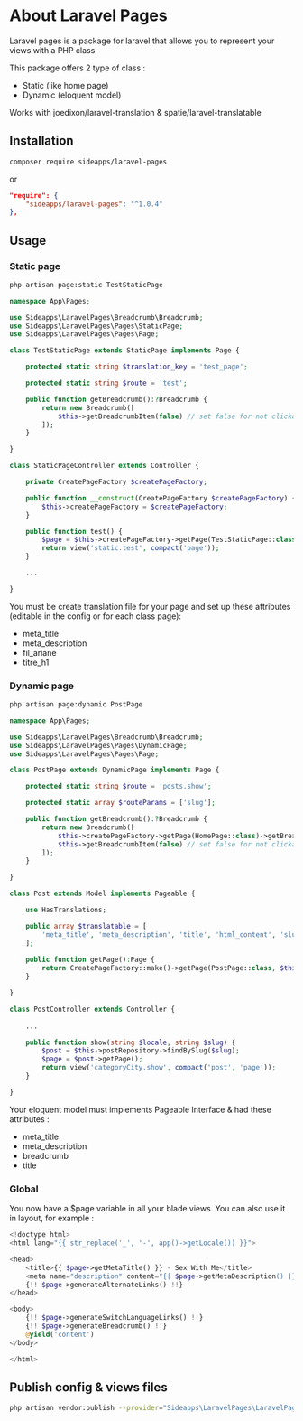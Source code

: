 # About Laravel Pages

Laravel pages is a package for laravel that allows you to represent your views with a PHP class

This package offers 2 type of class :

- Static (like home page)
- Dynamic (eloquent model)

Works with joedixon/laravel-translation & spatie/laravel-translatable

## Installation

``` bash
composer require sideapps/laravel-pages
```

or

``` json
"require": {
    "sideapps/laravel-pages": "^1.0.4"
},
```

## Usage

### Static page

``` bash
php artisan page:static TestStaticPage
```

``` php
namespace App\Pages;

use Sideapps\LaravelPages\Breadcrumb\Breadcrumb;
use Sideapps\LaravelPages\Pages\StaticPage;
use Sideapps\LaravelPages\Pages\Page;

class TestStaticPage extends StaticPage implements Page {

    protected static string $translation_key = 'test_page';

    protected static string $route = 'test';

    public function getBreadcrumb():?Breadcrumb {
        return new Breadcrumb([
            $this->getBreadcrumbItem(false) // set false for not clickable anchor
        ]);
    }

}
```

``` php
class StaticPageController extends Controller {

    private CreatePageFactory $createPageFactory;

    public function __construct(CreatePageFactory $createPageFactory) {
        $this->createPageFactory = $createPageFactory;
    }

    public function test() {
        $page = $this->createPageFactory->getPage(TestStaticPage::class);
        return view('static.test', compact('page'));
    }

    ...

}
```

You must be create translation file for your page and set up these attributes (editable in the config or for each class page):

- meta_title
- meta_description
- fil_ariane
- titre_h1

### Dynamic page

``` bash
php artisan page:dynamic PostPage
```

``` php
namespace App\Pages;

use Sideapps\LaravelPages\Breadcrumb\Breadcrumb;
use Sideapps\LaravelPages\Pages\DynamicPage;
use Sideapps\LaravelPages\Pages\Page;

class PostPage extends DynamicPage implements Page {

    protected static string $route = 'posts.show';

    protected static array $routeParams = ['slug'];

    public function getBreadcrumb():?Breadcrumb {
        return new Breadcrumb([
            $this->createPageFactory->getPage(HomePage::class)->getBreadcrumbItem(),
            $this->getBreadcrumbItem(false) // set false for not clickable anchor
        ]);
    }

}
```

``` php
class Post extends Model implements Pageable {

    use HasTranslations;

    public array $translatable = [
        'meta_title', 'meta_description', 'title', 'html_content', 'slug'
    ];
 
    public function getPage():Page {
        return CreatePageFactory::make()->getPage(PostPage::class, $this);
    }

}
```

``` php
class PostController extends Controller {
    
    ...

    public function show(string $locale, string $slug) {
        $post = $this->postRepository->findBySlug($slug);
        $page = $post->getPage();
        return view('categoryCity.show', compact('post', 'page'));
    }

}
```


Your eloquent model must implements Pageable Interface & had these attributes :

- meta_title
- meta_description
- breadcrumb
- title

### Global

You now have a $page variable in all your blade views. You can also use it in layout, for example :

``` php
<!doctype html>
<html lang="{{ str_replace('_', '-', app()->getLocale()) }}">

<head>
    <title>{{ $page->getMetaTitle() }} - Sex With Me</title>
    <meta name="description" content="{{ $page->getMetaDescription() }}">
    {!! $page->generateAlternateLinks() !!}
</head>

<body>
    {!! $page->generateSwitchLanguageLinks() !!}
    {!! $page->generateBreadcrumb() !!}
    @yield('content')
</body>

</html>
```

## Publish config & views files

``` bash
php artisan vendor:publish --provider="Sideapps\LaravelPages\LaravelPagesServiceProvider"
```
